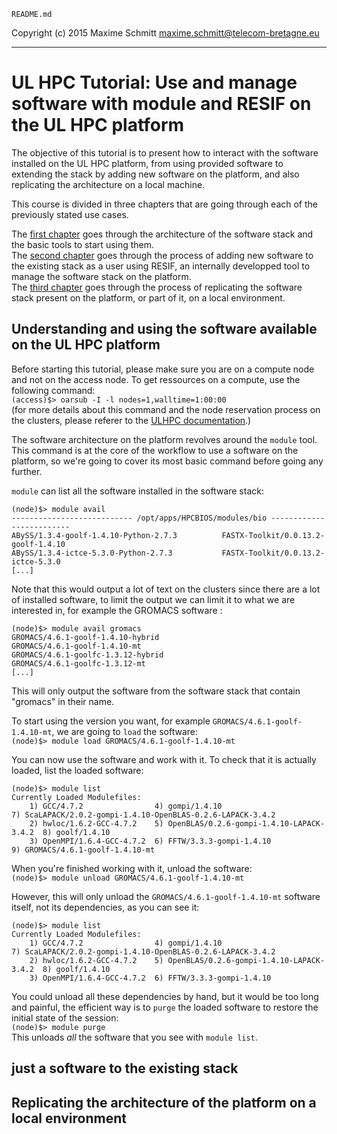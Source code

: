 `README.md`

Copyright (c) 2015 Maxime Schmitt <maxime.schmitt@telecom-bretagne.eu>

-------------------

# UL HPC Tutorial: Use and manage software with module and RESIF on the UL HPC platform

The objective of this tutorial is to present how to interact with the software installed on the UL HPC platform, from using provided software to extending the stack by adding new software on the platform, and also replicating the architecture on a local machine.

This course is divided in three chapters that are going through each of the previously stated use cases.

The [first chapter](#understanding-and-using-the-software-available-on-the-ul-hpc-platform) goes through the architecture of the software stack and the basic tools to start using them.  
The [second chapter](#adding-a-software-to-the-existing-stack) goes through the process of adding new software to the existing stack as a user using RESIF, an internally developped tool to manage the software stack on the platform.  
The [third chapter](#replicating-the-architecture-of-the-platform-on-a-local-environment) goes through the process of replicating the software stack present on the platform, or part of it, on a local environment.

## Understanding and using the software available on the UL HPC platform

Before starting this tutorial, please make sure you are on a compute node and not on the access node. To get ressources on a compute, use the following command:  
`(access)$> oarsub -I -l nodes=1,walltime=1:00:00`  
(for more details about this command and the node reservation process on the clusters, please referer to the [ULHPC documentation](https://hpc.uni.lu/users/docs/oar.html).)

The software architecture on the platform revolves around the `module` tool. This command is at the core of the workflow to use a software on the platform, so we're going to cover its most basic command before going any further.

`module` can list all the software installed in the software stack:  

    (node)$> module avail
    --------------------------- /opt/apps/HPCBIOS/modules/bio -------------------------
    ABySS/1.3.4-goolf-1.4.10-Python-2.7.3          FASTX-Toolkit/0.0.13.2-goolf-1.4.10
    ABySS/1.3.4-ictce-5.3.0-Python-2.7.3           FASTX-Toolkit/0.0.13.2-ictce-5.3.0
    [...]
Note that this would output a lot of text on the clusters since there are a lot of installed software, to limit the output we can limit it to what we are interested in, for example the GROMACS software :

    
    (node)$> module avail gromacs
    GROMACS/4.6.1-goolf-1.4.10-hybrid
    GROMACS/4.6.1-goolf-1.4.10-mt
    GROMACS/4.6.1-goolfc-1.3.12-hybrid
    GROMACS/4.6.1-goolfc-1.3.12-mt
    [...]
This will only output the software from the software stack that contain "gromacs" in their name.

To start using the version you want, for example `GROMACS/4.6.1-goolf-1.4.10-mt`, we are going to `load` the software:  
`(node)$> module load GROMACS/4.6.1-goolf-1.4.10-mt`

You can now use the software and work with it. To check that it is actually loaded, list the loaded software:

    (node)$> module list
    Currently Loaded Modulefiles:
        1) GCC/4.7.2                4) gompi/1.4.10                              7) ScaLAPACK/2.0.2-gompi-1.4.10-OpenBLAS-0.2.6-LAPACK-3.4.2
        2) hwloc/1.6.2-GCC-4.7.2    5) OpenBLAS/0.2.6-gompi-1.4.10-LAPACK-3.4.2  8) goolf/1.4.10
        3) OpenMPI/1.6.4-GCC-4.7.2  6) FFTW/3.3.3-gompi-1.4.10                   9) GROMACS/4.6.1-goolf-1.4.10-mt

When you're finished working with it, unload the software:  
`(node)$> module unload GROMACS/4.6.1-goolf-1.4.10-mt`

However, this will only unload the `GROMACS/4.6.1-goolf-1.4.10-mt` software itself, not its dependencies, as you can see it:

    (node)$> module list
    Currently Loaded Modulefiles:
        1) GCC/4.7.2                4) gompi/1.4.10                              7) ScaLAPACK/2.0.2-gompi-1.4.10-OpenBLAS-0.2.6-LAPACK-3.4.2
        2) hwloc/1.6.2-GCC-4.7.2    5) OpenBLAS/0.2.6-gompi-1.4.10-LAPACK-3.4.2  8) goolf/1.4.10
        3) OpenMPI/1.6.4-GCC-4.7.2  6) FFTW/3.3.3-gompi-1.4.10
You could unload all these dependencies by hand, but it would be too long and painful, the efficient way is to `purge` the loaded software to restore the initial state of the session:  
`(node)$> module purge`  
This unloads *all* the software that you see with `module list`.

## just a software to the existing stack

## Replicating the architecture of the platform on a local environment